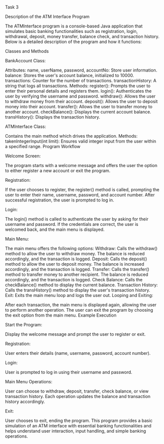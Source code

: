 Task 3

Description of the ATM Interface Program

The ATMInterface program is a console-based Java application that simulates basic banking functionalities such as registration, login, withdrawal, deposit, money transfer, balance check, and transaction history. Below is a detailed description of the program and how it functions:

Classes and Methods

BankAccount Class:

Attributes:
name, userName, password, accountNo: Store user information.
balance: Stores the user's account balance, initialized to 10000.
transactions: Counter for the number of transactions.
transactionHistory: A string that logs all transactions.
Methods:
register(): Prompts the user to enter their personal details and registers them.
login(): Authenticates the user by verifying the username and password.
withdraw(): Allows the user to withdraw money from their account.
deposit(): Allows the user to deposit money into their account.
transfer(): Allows the user to transfer money to another account.
checkBalance(): Displays the current account balance.
transHistory(): Displays the transaction history.

ATMInterface Class:

Contains the main method which drives the application.
Methods:
takenIntegerInput(int limit): Ensures valid integer input from the user within a specified range.
Program Workflow

Welcome Screen:

The program starts with a welcome message and offers the user the option to either register a new account or exit the program.

Registration:

If the user chooses to register, the register() method is called, prompting the user to enter their name, username, password, and account number.
After successful registration, the user is prompted to log in.

Login:

The login() method is called to authenticate the user by asking for their username and password.
If the credentials are correct, the user is welcomed back, and the main menu is displayed.

Main Menu:

The main menu offers the following options:
Withdraw: Calls the withdraw() method to allow the user to withdraw money. The balance is reduced accordingly, and the transaction is logged.
Deposit: Calls the deposit() method to allow the user to deposit money. The balance is increased accordingly, and the transaction is logged.
Transfer: Calls the transfer() method to transfer money to another recipient. The balance is reduced accordingly, and the transaction is logged.
Check Balance: Calls the checkBalance() method to display the current balance.
Transaction History: Calls the transHistory() method to display the user's transaction history.
Exit: Exits the main menu loop and logs the user out.
Looping and Exiting:

After each transaction, the main menu is displayed again, allowing the user to perform another operation.
The user can exit the program by choosing the exit option from the main menu.
Example Execution

Start the Program:

Display the welcome message and prompt the user to register or exit.

Registration:

User enters their details (name, username, password, account number).

Login:

User is prompted to log in using their username and password.

Main Menu Operations:

User can choose to withdraw, deposit, transfer, check balance, or view transaction history.
Each operation updates the balance and transaction history accordingly.

Exit:

User chooses to exit, ending the program.
This program provides a basic simulation of an ATM interface with essential banking functionalities and helps understand user interaction, input handling, and simple banking operations.
